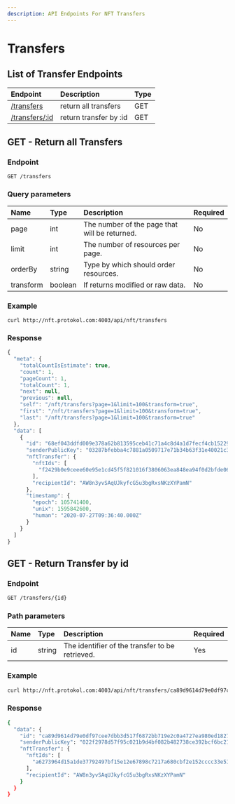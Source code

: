 ```yaml
---
description: API Endpoints For NFT Transfers
---
```


# Transfers

## List of Transfer Endpoints

| Endpoint | Description | Type |
| :--- | :--- | :--- |
| [/transfers](https://docs.protokol.com/nft/nft-base-api/transfers#get-return-all-transfers) | return all transfers | GET |
| [/transfers/:id](https://docs.protokol.com/nft/nft-base-api/transfers#get-return-transfer-by-id) | return transfer by :id | GET |

## GET - Return all Transfers

### Endpoint

```text
GET /transfers
```

### **Query parameters**

| **Name** | Type | Description | Required |
| :--- | :--- | :--- | :--- |
| page | int | The number of the page that will be returned. | No |
| limit | int  | The number of resources per page. | No |
| orderBy | string | Type by which should order resources. | No |
| transform | boolean | If returns modified or raw data. | No |

### Example

```text
curl http://nft.protokol.com:4003/api/nft/transfers
```

### Response

```javascript
{
  "meta": {
    "totalCountIsEstimate": true,
    "count": 1,
    "pageCount": 1,
    "totalCount": 1,
    "next": null,
    "previous": null,
    "self": "/nft/transfers?page=1&limit=100&transform=true",
    "first": "/nft/transfers?page=1&limit=100&transform=true",
    "last": "/nft/transfers?page=1&limit=100&transform=true"
  },
  "data": [
    {
      "id": "68ef043ddfd009e378a62b813595ceb41c71a4c8d4a1d7fecf4cb15229acdede",
      "senderPublicKey": "03287bfebba4c7881a0509717e71b34b63f31e40021c321f89ae04f84be6d6ac37",
      "nftTransfer": {
        "nftIds": [
          "f2429b0e9ceee60e95e1cd45f5f821016f3806063ea848ea94f0d2bfde06245b"
        ],
        "recipientId": "AW8n3yvSAqUJkyfcG5u3bgRxsNKzXYPamN"
      },
      "timestamp": {
        "epoch": 105741400,
        "unix": 1595842600,
        "human": "2020-07-27T09:36:40.000Z"
      }
    }
  ]
}
```

## GET - Return Transfer by id

### Endpoint

```bash
GET /transfers/{id}
```

### Path parameters

| Name | Type | Description | Required |
| :--- | :--- | :--- | :--- |
| id | string | The identifier of the transfer to be retrieved. | Yes |

### Example

```bash
curl http://nft.protokol.com:4003/api/nft/transfers/ca89d9614d79e0df97cee7dbb3d517f6872bb719e2c0a4727ea980ed18274411
```

### Response

```bash
{
  "data": {
    "id": "ca89d9614d79e0df97cee7dbb3d517f6872bb719e2c0a4727ea980ed18274411",
    "senderPublicKey": "022f2978d57f95c021b9d4bf082b482738ce392bcf6bc213710e7a21504cfeb5a0",
    "nftTransfer": {
      "nftIds": [
        "a6273964d15a1de37792497bf15e12e67898c7217a680cbf2e152cccc33e5182"
      ],
      "recipientId": "AW8n3yvSAqUJkyfcG5u3bgRxsNKzXYPamN"
    }
  }
}
```

